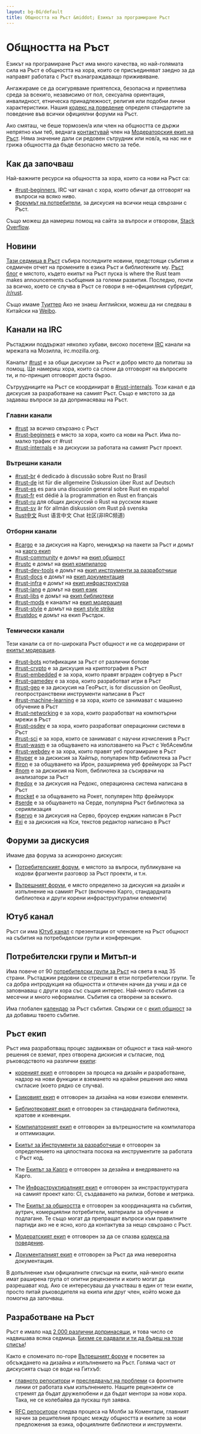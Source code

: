 ```yaml
---
layout: bg-BG/default
title: Общността на Ръст &middot; Езикът за програмиране Ръст
---
```


# Общността на Ръст

Езикът на програмиране Ръст има много качества, но най-голямата сила 
на Ръст е общността на хора, които се присъединяват заедно за да направят
работата с Ръст възнаграждаващо приживяване.

Ангажираме се да осигуряваме приятелска, безопасна и приветлива среда
за всекиго, независимо от пол, сексуална ориентация, инвалидност,
етническа принадлежност, религия или подобни лични характеристики. 
Нашия [кодекс на поведение][coc] определя стандартите за поведение 
във всички официялни форуми на Ръст.

Ако смяташ, че беше тормозен/а или член на общността се държи непрятно към теб, 
веднага [контактувай][mod_team_email] член на [Модераторския екип на Ръст][mod_team].
Няма значение дали си редовен сътрудник или нов/а, на нас ни е грижа общността 
да бъде безопасно място за тебе.

[coc]: conduct.html
[mod_team_email]: mailto:rust-mods@rust-lang.org

## Как да започваш

Най-важните ресурси на общността за хора, които са нови на Ръст са:

- [#rust-beginners][beginners_irc], IRC чат канал с хора, които
  обичат да отговорят на въпроси на всяко ниво.
- [Форумът на потребители][users_forum], за дискусия на всички
  неща свързани с Ръст.

Също можеш да намериш помощ на сайта за въпроси и отворови, [Stack Overflow][stack_overflow].

[stack_overflow]: https://stackoverflow.com/questions/tagged/rust

## Новини

[Тази седмица в Ръст][twir] събира последните новини, предстоящи събития
и седмичен отчет на промените в езика Ръст и библиотеките му.
[Ръст блог][rust_blog] е мястото, където екипът на Ръст пуска is where the Rust team makes
announcements съобщения за големи развития. Последно, почти за всичко, което се случва в Ръст 
се говори в не-официялния субредит, [/r/rust][reddit].

Също имаме [Туиттер][twitter]
Ако не знаеш Английски, можеш да ни следваш в Китайски на [Weibo][weibo].

[twir]: https://this-week-in-rust.org/
[rust_blog]: http://blog.rust-lang.org/
[reddit]: https://www.reddit.com/r/rust
[reddit_coc]: https://www.reddit.com/r/rust/comments/2rvrzx/our_code_of_conduct_please_read/
[twitter]: https://twitter.com/rustlang
[weibo]: http://weibo.com/u/5616913483

## Канали на IRC

Ръстаджии поддържат няколко хубави, високо посетени [IRC] канали на мрежата на Мозилла, irc.mozilla.org.

Каналът [#rust][rust_irc] е за общи дискусии за Ръст 
и добро място да попиташ за помощ. Ще намериш хора, 
които са слони да отговорят на въпросите ти, и по-принцип
отговорят доста бързо.

Сътруудниците на Ръст се координират в [#rust-internals][internals_irc]. 
Този канал е да дискусия за разработване на самият Ръст. Също е мястото 
за да задаваш въпроси за да допринасяваш на Ръст. 

### Главни канали

- [#rust][rust_irc] за всичко свързано с Ръст
- [#rust-beginners][beginners_irc] е място за хора, които са нови на Ръст. Има по-малко трафик от #rust
- [#rust-internals][internals_irc] е за дискусии за работата на самият Ръст проект.

### Вътрешни канали

- [#rust-br][br_irc] é dedicado à discussão sobre Rust no Brasil
- [#rust-de][de_irc] ist für die allgemeine Diskussion über Rust auf Deutsch
- [#rust-es][es_irc] es para una discusión general sobre Rust en español
- [#rust-fr][fr_irc] est dédié à la programmation en Rust en français
- [#rust-ru][ru_irc] для общих дискуссий о Rust на русском языке
- [#rust-sv](https://chat.mibbit.com/?server=irc.mozilla.org&channel=%23rust-sv) är för allmän diskussion om Rust på svenska
- [Rust中文][cn_org] Rust 语言中文 Chat 社区(非IRC频道)

### Отборни канали

- [#cargo][cargo_irc] е за дискусия на Карго, мениджър на пакети за Ръст и домът на [карго екип][cargo_team]
- [#rust-community][community_irc] е домът на [екип общност][community_team]
- [#rustc][rustc_irc] е домът на [екип компилатор][compiler_team]
- [#rust-dev-tools][dev_tools_irc] е домът на [екип инструменти за разработчици][dev_tools_team]
- [#rust-docs][docs_irc] е домът на [екип документация][doc_team]
- [#rust-infra][infra_irc] е домът на [екип инфраструктура][infra_team]
- [#rust-lang][lang_irc] е домът на [екип език][language_team]
- [#rust-libs][libs_irc] е домът на [екип библиотеки][library_team]
- [#rust-mods][mod_irc] е каналът на [екип модерация][mod_team]
- [#rust-style][style_irc] е домът на [екип style strike][style_team]
- [#rustdoc][rustdoc_irc] е домът на екип Ръстдок.

### Темически канали

Тези канали са от по-широката Ръст общност и не са модерирани от [екипът модерация][mod_team].

- [#rust-bots][bots_irc] нотификации за Ръст от различни ботове
- [#rust-crypto][crypto_irc] е за дискуция на криптография в Ръст
- [#rust-embedded][embedded_irc] е за хора, които правят вграден софтуер в Ръст
- [#rust-gamedev][gamedev_irc] е за хора, които разработват игри в Ръст
- [#rust-geo][rustgeo_irc] е за дискусия на ГеоРъст, is for discussion on GeoRust, геопространствени инструменти написани в Ръст
- [#rust-machine-learning][machine_learning_irc] е за хора, които се занимават с машинно обучение в Ръст 
- [#rust-networking][networking_irc] е за хора, които разработват на компютърни мрежи в Ръст
- [#rust-osdev][osdev_irc] е за хора, които разработват операционни системи в Ръст
- [#rust-sci][sci_irc] е за хора, които се занимават с научни изчисления в Ръст
- [#rust-wasm][wasm_irc] е за общуването на използването на Ръст с УебАсембли
- [#rust-webdev][webdev_irc] е за хора, които правят уеб прогамиране в Ръст
- [#hyper][hyper_irc] е за дискисия за Хайпър, популарен http библиотека за Ръст
- [#iron][iron_irc] е за общуването на Ирон, разширяема уеб фреймуорк за Ръст
- [#nom][nom_irc] е за дискисия на Nom, библиотека за съсирвачи на анализатори за Ръст
- [#redox][redox_irc] е за дискусия на Редокс, операционна система написана в Ръст
- [#rocket][rocket_irc] е за общуването на Рокет, популярен http фреймуорк
- [#serde][serde_irc] е за общуването на Серде, популярна Ръст библиотека за сериялизация
- [#servo][servo_irc] е за дискусия на Серво, броусер енджин написан в Ръст
- [#xi][xi_irc] е за дискисия на Кси, текстов редактор написано в Ръст

[IRC]: https://en.wikipedia.org/wiki/Internet_Relay_Chat
[beginners_irc]: https://chat.mibbit.com/?server=irc.mozilla.org&channel=%23rust-beginners
[bots_irc]: https://chat.mibbit.com/?server=irc.mozilla.org&channel=%23rust-bots
[br_irc]: https://chat.mibbit.com/?server=irc.mozilla.org&channel=%23rust-br
[cargo_irc]: https://chat.mibbit.com/?server=irc.mozilla.org&channel=%23cargo
[cn_org]: https://chat.rust-china.org/
[community_irc]: https://chat.mibbit.com/?server=irc.mozilla.org&channel=%23rust-community
[crypto_irc]: https://chat.mibbit.com/?server=irc.mozilla.org&channel=%23rust-crypto
[de_irc]: https://chat.mibbit.com/?server=irc.mozilla.org&channel=%23rust-de
[es_irc]: https://chat.mibbit.com/?server=irc.mozilla.org&channel=%23rust-es
[embedded_irc]: https://chat.mibbit.com/?server=irc.mozilla.org&channel=%23rust-embedded
[fr_irc]: https://chat.mibbit.com/?server=irc.mozilla.org&channel=%23rust-fr
[gamedev_irc]: https://chat.mibbit.com/?server=irc.mozilla.org&channel=%23rust-gamedev
[internals_irc]: https://chat.mibbit.com/?server=irc.mozilla.org&channel=%23rust-internals
[lang_irc]: https://chat.mibbit.com/?server=irc.mozilla.org&channel=%23rust-lang
[libs_irc]: https://chat.mibbit.com/?server=irc.mozilla.org&channel=%23rust-libs
[networking_irc]: https://chat.mibbit.com/?server=irc.mozilla.org&channel=%23rust-networking
[osdev_irc]: https://chat.mibbit.com/?server=irc.mozilla.org&channel=%23rust-osdev
[ru_irc]: https://chat.mibbit.com/?server=irc.mozilla.org&channel=%23rust-ru
[rust_irc]: https://chat.mibbit.com/?server=irc.mozilla.org&channel=%23rust
[rustc_irc]: https://chat.mibbit.com/?server=irc.mozilla.org&channel=%23rustc
[servo_irc]: https://chat.mibbit.com/?server=irc.mozilla.org&channel=%23servo
[webdev_irc]: https://chat.mibbit.com/?server=irc.mozilla.org&channel=%23rust-webdev
[docs_irc]: https://chat.mibbit.com/?server=irc.mozilla.org&channel=%23rust-docs
[xi_irc]: https://chat.mibbit.com/?server=irc.mozilla.org&channel=%23xi
[dev_tools_irc]: https://chat.mibbit.com/?server=irc.mozilla.org&channel=%23rust-dev-tools
[style_irc]: https://chat.mibbit.com/?server=irc.mozilla.org&channel=%23style
[style_team]: team.html#Style-team
[mod_irc]: https://chat.mibbit.com/?server=irc.mozilla.org&channel=%23mods
[machine_learning_irc]: https://chat.mibbit.com/?server=irc.mozilla.org&channel=%23rust-machine-learning
[hyper_irc]: https://chat.mibbit.com/?server=irc.mozilla.org&channel=%23hyper
[iron_irc]: https://chat.mibbit.com/?server=irc.mozilla.org&channel=%23iron
[redox_irc]: https://chat.mibbit.com/?server=irc.mozilla.org&channel=%23redox
[nom_irc]: https://chat.mibbit.com/?server=irc.mozilla.org&channel=%23nom
[infra_irc]: https://chat.mibbit.com/?server=irc.mozilla.org&channel=%23rust-infra
[rustgeo_irc]: https://chat.mibbit.com/?server=irc.mozilla.org&channel=%23rust-geo
[rocket_irc]: https://chat.mibbit.com/?server=irc.mozilla.org&channel=%23rocket
[serde_irc]: https://chat.mibbit.com/?server=irc.mozilla.org&channel=%23serde
[sci_irc]: https://chat.mibbit.com/?server=irc.mozilla.org&channel=%23rust-sci
[wasm_irc]: https://chat.mibbit.com/?server=irc.mozilla.org&channel=%23rust-wasm
[rustdoc_irc]: https://chat.mibbit.com/?server=irc.mozilla.org&channel=%23rustdoc

## Форуми за дискусия

Имаме два форума за асинхронно дискусия:

- [Потребителският форум][users_forum], е мястото за въпроси, публикуване на кодови фрагменти
разговор за Ръст проекти, и т.н.

- [Вътрешният форум][internals_forum], е място определено за дискусия на дизайн и изпълнение
на самият Ръст (включено Карго, стандардната библиотека и други корени инфраструктурални елементи)

[users_forum]: https://users.rust-lang.org/
[internals_forum]: https://internals.rust-lang.org/

## Ютуб канал

Ръст си има [Ютуб канал][youtube_channel] с презентации от членовете на Ръст общност на 
събития на потребиделски групи и конференции.

[youtube_channel]: https://www.youtube.com/channel/UCaYhcUwRBNscFNUKTjgPFiA

## Потребителски групи и Митъп-и

Има повече от 90 [потребителски групи за Ръст][user_group] на света в
над 35 страни. Ръстаджии редовни се стрешнат в етзи потребителски групи.
Те са добра интродукция на общността и отличен начин да учиш и да се заповнаваш
с други хора със същия интерес. Най-много събития са месечни и много неформални.
Събития са отворени за всекиго.

Има глобален [календар][calendar] за Ръст събития.
Свържи се с [екип общност][community_team] за да добавиш твоето събитие.

[user_group]: ./user-groups.html
[calendar]: https://www.google.com/calendar/embed?src=apd9vmbc22egenmtu5l6c5jbfc@group.calendar.google.com

## Ръст екип

Ръст има разработващ процес задвижван от общност и така най-много решения 
се вземат, през отворена дискисия и съгласие, под ръководството на различни 
[екипи][teams]:

* [кореният екип][core_team] е отговорен за процеса на дизайн и разработване, 
надзор на нови функции и вземането на крайни решения ако няма съгласие 
(което рядко се случва).

* [Езиковият екип][language_team] е отговорен за дизайна на нови езикови елементи.

* [Библиотековият екип][library_team] е отговорен за стандардната библиотека, кратове и конвенции.

* [Компилаторният екип][compiler_team] е отговорен за вътрешностите на компилатора и оптимизации.

* [Екипът за Инструменти за разработчици][dev_tools_team] е отговорен за определението на цялостната 
посока на инструментите за работата с Ръст код.

* The [Екипът за Карго][cargo_team] е отговорен за дезайна и внедряването на Карго.

* The [Инфраструктиралният екип][infra_team] е отговорен за инстраструктурата на самият проект 
като: CI, създаването на рилизи, ботове и метрика.

* The [Екипът за общността][community_team] е отговорен за координацията на събития,
аутрич, комерциялни потребители, материали за обучение и подлагане. Те също могат
да препращат въпроси към правилните партиди ако не е ясно, кого да контактува за нещо
свързано с Ръст.

* [Модератският екип][mod_team] е отговорен за да се спазва [кодекса на поведение][coc].

* [Документалният екип][doc_team] е отговорен за Ръст да има невероятна документация.

В допълнение към официалните списъци на екипи, най-много екипи имат раширена група от
опитни рецензенти и които могат да разрешават код. Ако се интересуваш да участваш в един
от тези екипи, просто питай ръководителя на екипа или друг член, който може да помогна да
започваш.

[teams]: team.html
[core_team]: team.html#Core-team
[language_team]: team.html#Language-design-team
[library_team]: team.html#Library-team
[compiler_team]: team.html#Compiler-team
[dev_tools_team]: team.html#Dev-tools-team
[cargo_team]: team.html#Cargo-team
[community_team]: team.html#Community-team
[mod_team]: team.html#Moderation-team
[doc_team]: team.html#Documentation-team
[infra_team]: team.html#Infrastructure-team

## Разработване на Ръст

Ръст е имало над [2,000 различни допринасящи][authors], и това число се надвишава 
всяка седмица. [Бихме се радвали и ти да бъдеш на този списък][contribute]!

Както е споменато по-горе [Вътрешният форум][internals_forum] е посветен за
обсъждането на дизайна и изпълнението на Ръст. Голяма част от дискусията също
се води на Гитхъб:

- [главното репоситори][github] и [преследвачът на проблеми][issue_tracking] са
  фронтните линии от работата към изпълнението. Нащите рецензенти се стремят 
  да бъдат дружелюбени и да бъдат ментори за нови хора. Така, не се колебайва да 
  пускаш пул заявка.

- [RFC репоситори][rfcs] следва процеса на Молби за Коментари, главният начин
  за решителния процес между общността и екипите за нови предложения за езика,
  офоциялните библиотеки и инструменти.

[authors]: https://thanks.rust-lang.org/rust/all-time
[contribute]: contribute.html
[github]: https://github.com/rust-lang/rust
[rfcs]: https://github.com/rust-lang/rfcs
[issue_tracking]: https://github.com/rust-lang/rust/issues
